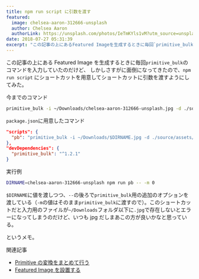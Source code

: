 ```yaml
---
title: npm run script に引数を渡す
featured:
  image: chelsea-aaron-312666-unsplash
  author: Chelsea Aaron
  authorLink: https://unsplash.com/photos/IeTmKYls1vM?utm_source=unsplash&utm_medium=referral&utm_content=creditCopyText
date: 2018-07-27 05:31:39
excerpt: "この記事の上にあるFeatured Imageを生成するときに毎回`primitive_bulk`のコマンドを入力していたのだけど、 しかしさすがに面倒になってきたので、`npm run script` にショートカットを用意してショートカットに引数を渡すようにしてみた。"
---
```


この記事の上にある Featured Image を生成するときに毎回`primitive_bulk`のコマンドを入力していたのだけど、
しかしさすがに面倒になってきたので、`npm run script` にショートカットを用意してショートカットに引数を渡すようにしてみた。

今までのコマンド

```bash
primitive_bulk -i ~/Downloads/chelsea-aaron-312666-unsplash.jpg -d ./source/assets/images/chelsea-aaron-312666-unsplash --output chelsea-aaron-312666-unsplash --format jpg,svg -m 0
```

`package.json`に用意したコマンド

```json
"scripts": {
  "pb": "primitive_bulk -i ~/Downloads/$DIRNAME.jpg -d ./source/assets/images/$DIRNAME --output $DIRNAME --format jpg,svg"
},
"devDependencies": {
  "primitive_bulk": "^1.2.1"
}
```

実行例

```bash
DIRNAME=chelsea-aaron-312666-unsplash npm run pb -- -m 0
```

`$DIRNAME`に値を渡しつつ、`--`の後ろで`primitive_bulk`用の追加のオプションを渡している（`-m`の値はそのまま`primitive_bulk`に渡すので）。このショートカットだと入力用のファイルが`~/Downloads`フォルダ以下に`.jpg`で存在しないとエラーになってしまうのだけど、いつも jpg だしまあこの方が良いかなと思っている。

というメモ。

関連記事

- [Primitive の変換をまとめて行う](https://memolog.org/2018/convert-multiple-primitive-images-at-once.html)
- [Featured Image を設置する](https://memolog.org/2018/display-featured-image.html)
